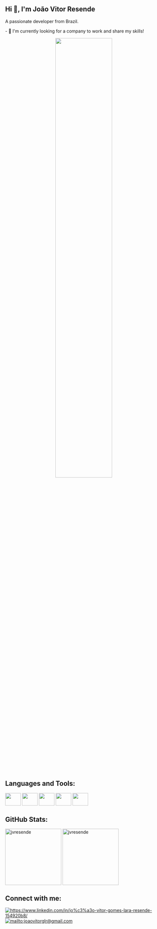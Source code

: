 <h2 align="left">Hi 👋, I'm João Vitor Resende</h2>
<div>
  <div>
    <p align="left">A passionate developer from Brazil. </p>
    <p>- 🤝 I'm currently looking for a company to work and share my skills! </p>
  </div>
  <div align="center">
    <img width="60%" src="https://media.giphy.com/media/dWesBcTLavkZuG35MI/giphy.gif" />
  </div>
</div>

<h2 align="left">Languages and Tools:</h2>
<div align="left">
  <img src="https://cdn.jsdelivr.net/gh/devicons/devicon/icons/css3/css3-original-wordmark.svg" width="50" height="40"/>
  <img src="https://cdn.jsdelivr.net/gh/devicons/devicon/icons/html5/html5-original-wordmark.svg" width="50" height="40"/>
  <img src="https://cdn.jsdelivr.net/gh/devicons/devicon/icons/javascript/javascript-original.svg" width="50" height="40"/>
  <img src="https://cdn.jsdelivr.net/gh/devicons/devicon/icons/react/react-original-wordmark.svg" width="50" height="40"/>
  <img src="https://cdn.jsdelivr.net/gh/devicons/devicon/icons/git/git-original.svg" width="50" height="40"/>  
</div>

<h2 align="left">GitHub Stats:</h2>
<div>
  <img height="180em" align="center" src="https://github-readme-stats.vercel.app/api?username=jvresende&show_icons=true&theme=prussian" alt="jvresende" />
  <img height="180em" align="center" src="https://github-readme-stats.vercel.app/api/top-langs/?username=anuraghazra&layout=compact&theme=prussian" alt="jvresende" />
</div>

<h2 align="left">Connect with me:</h2>
<div align="left">
  <a href="https://linkedin.com/in/jo%c3%a3o-vitor-gomes-lara-resende-154920b8/" target="_blank">
    <img align="center" src="https://img.shields.io/badge/LinkedIn-0077B5?style=for-the-badge&logo=linkedin&logoColor=white"   alt="https://www.linkedin.com/in/jo%c3%a3o-vitor-gomes-lara-resende-154920b8/" /> 
  </a> 
  <a href="mailto:joaovitorglr@gmail.com" target="_blank">
    <img align="center" src="https://img.shields.io/badge/Gmail-D14836?style=for-the-badge&logo=gmail&logoColor=white" alt="mailto:joaovitorglr@gmail.com" /> 
  </a>
</div>


